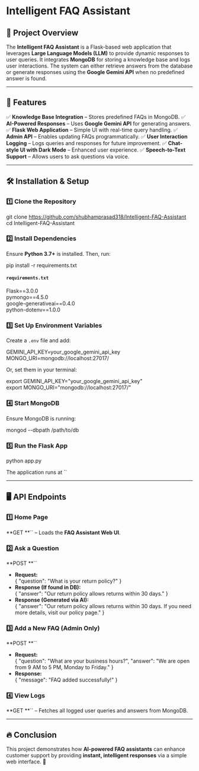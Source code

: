 # **Intelligent FAQ Assistant**

## **📌 Project Overview**

The **Intelligent FAQ Assistant** is a Flask-based web application that leverages **Large Language Models (LLM)** to provide dynamic responses to user queries. It integrates **MongoDB** for storing a knowledge base and logs user interactions. The system can either retrieve answers from the database or generate responses using the **Google Gemini API** when no predefined answer is found.

---

## **🚀 Features**

✅ **Knowledge Base Integration** – Stores predefined FAQs in MongoDB. ✅ **AI-Powered Responses** – Uses **Google Gemini API** for generating answers. ✅ **Flask Web Application** – Simple UI with real-time query handling. ✅ **Admin API** – Enables updating FAQs programmatically. ✅ **User Interaction Logging** – Logs queries and responses for future improvement. ✅ **Chat-style UI with Dark Mode** – Enhanced user experience. ✅ **Speech-to-Text Support** – Allows users to ask questions via voice.

---

## **🛠️ Installation & Setup**

### **1️⃣ Clone the Repository**

git clone https://github.com/shubhamprasad318/Intelligent-FAQ-Assistant  
cd Intelligent-FAQ-Assistant

### **2️⃣ Install Dependencies**

Ensure **Python 3.7+** is installed. Then, run:

pip install \-r requirements.txt

#### **`requirements.txt`**

Flask==3.0.0  
pymongo==4.5.0  
google-generativeai==0.4.0  
python-dotenv==1.0.0

### **3️⃣ Set Up Environment Variables**

Create a `.env` file and add:

GEMINI\_API\_KEY=your\_google\_gemini\_api\_key  
MONGO\_URI=mongodb://localhost:27017/

Or, set them in your terminal:

export GEMINI\_API\_KEY="your\_google\_gemini\_api\_key"  
export MONGO\_URI="mongodb://localhost:27017/"

### **4️⃣ Start MongoDB**

Ensure MongoDB is running:

mongod \--dbpath /path/to/db

### **5️⃣ Run the Flask App**

python app.py

The application runs at \`\`

---

## **🖥️ API Endpoints**

### **1️⃣ Home Page**

\*\*GET \*\*\`\` – Loads the **FAQ Assistant Web UI**.

### **2️⃣ Ask a Question**

\*\*POST \*\*\`\`

* **Request:**  
  { "question": "What is your return policy?" }  
* **Response (If found in DB):**  
  { "answer": "Our return policy allows returns within 30 days." }  
* **Response (Generated via AI):**  
  { "answer": "Our return policy allows returns within 30 days. If you need more details, visit our policy page." }

### **3️⃣ Add a New FAQ (Admin Only)**

\*\*POST \*\*\`\`

* **Request:**  
  { "question": "What are your business hours?", "answer": "We are open from 9 AM to 5 PM, Monday to Friday." }  
* **Response:**  
  { "message": "FAQ added successfully\!" }

### **4️⃣ View Logs**

\*\*GET \*\*\`\` – Fetches all logged user queries and answers from MongoDB.

---

## **🔥 Conclusion**

This project demonstrates how **AI-powered FAQ assistants** can enhance customer support by providing **instant, intelligent responses** via a simple web interface. 🚀

